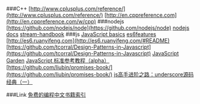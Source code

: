 ###C++
[http://www.cplusplus.com/reference/](http://www.cplusplus.com/reference/)
[http://en.cppreference.com](http://en.cppreference.com/w/cpp)
###nodejs
[https://github.com/nodejs/node](https://github.com/nodejs/node)
[nodejs docs](https://nodejs.org/en/docs/)
[stream-handbook](https://github.com/jabez128/stream-handbook)
###js
[JavaScript basics](https://developer.mozilla.org/en-US/Learn/Getting_started_with_the_web/JavaScript_basics)
[es6features](https://github.com/ES-CN/es6features/blob/master/README.md)
[http://es6.ruanyifeng.com](http://es6.ruanyifeng.com/#README)
[https://github.com/tcorral/Design-Patterns-in-Javascript](https://github.com/tcorral/Design-Patterns-in-Javascript)
[JavaScript Garden](http://bonsaiden.github.io/JavaScript-Garden/)
[JavaScript 标准参考教程（alpha）](http://javascript.ruanyifeng.com/)
[https://github.com/liubin/promises-book/](https://github.com/liubin/promises-book/)
[js高手进阶之路：underscore源码经典（一）](http://yalishizhude.github.io/2015/09/22/underscore-source/)

###Link
[免费的编程中文书籍索引](https://github.com/justjavac/free-programming-books-zh_CN)
